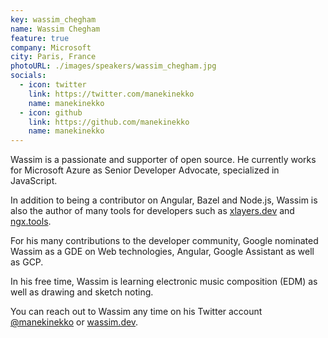```yaml
---
key: wassim_chegham
name: Wassim Chegham
feature: true
company: Microsoft
city: Paris, France
photoURL: ./images/speakers/wassim_chegham.jpg
socials:
  - icon: twitter
    link: https://twitter.com/manekinekko
    name: manekinekko
  - icon: github
    link: https://github.com/manekinekko
    name: manekinekko
---
```


Wassim is a passionate and supporter of open source. He currently works for Microsoft Azure as Senior Developer Advocate, specialized in JavaScript. 

In addition to being a contributor on Angular, Bazel and Node.js, Wassim is also the author of many tools for developers such as [xlayers.dev](http://xlayers.dev) and [ngx.tools](http://ngx.tools).

For his many contributions to the developer community, Google nominated Wassim as a GDE on Web technologies, Angular, Google Assistant as well as GCP.

In his free time, Wassim is learning electronic music composition (EDM) as well as drawing and sketch noting.

You can reach out to Wassim any time on his Twitter account 
[@manekinekko](https://twitter.com/manekinekko) or [wassim.dev](http://wassim.dev).
